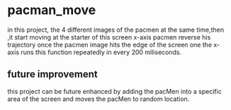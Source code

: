 # pacman_move
in this project, the 4 different images of the pacmen at the same time,then ,it start moving at the starter of this screen x-axis pacmen reverse his trajectory once the pacmen image hits the edge of the screen one the x-axis runs this function repeatedly in every 200 mlliseconds.
## future improvement
 this project can be future enhanced by adding the pacMen into a specific area of the screen and moves the pacMen to random location.
